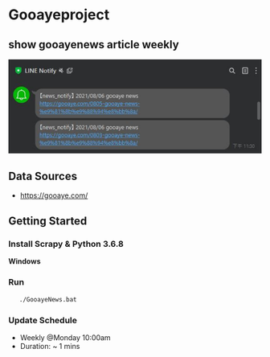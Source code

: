  # Gooayeproject
 
 ## show gooayenews article weekly
 ![gooayenews](line_notify_gooaye.jpg)

 ## Data Sources
 - https://gooaye.com/

 ## Getting Started
 
 ### Install Scrapy & Python 3.6.8
 
 **Windows**
 
 ### Run
 
 ```bat
    ./GooayeNews.bat
 ```
 
 ### Update Schedule
 
 - Weekly @Monday 10:00am
 - Duration: ~ 1 mins
 

 
